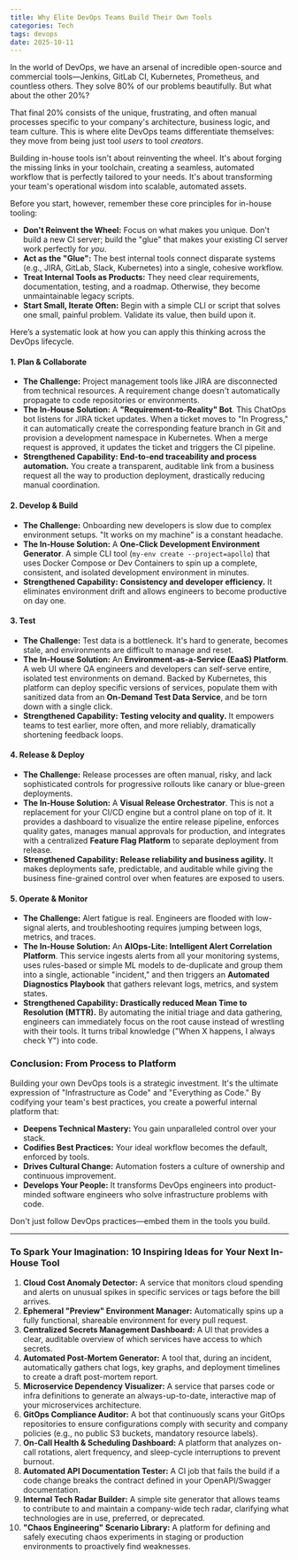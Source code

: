 ```yaml
---
title: Why Elite DevOps Teams Build Their Own Tools
categories: Tech
tags: devops
date: 2025-10-11
---
```


In the world of DevOps, we have an arsenal of incredible open-source and commercial tools—Jenkins, GitLab CI, Kubernetes, Prometheus, and countless others. They solve 80% of our problems beautifully. But what about the other 20%?

That final 20% consists of the unique, frustrating, and often manual processes specific to your company's architecture, business logic, and team culture. This is where elite DevOps teams differentiate themselves: they move from being just tool *users* to tool *creators*.

Building in-house tools isn't about reinventing the wheel. It's about forging the missing links in your toolchain, creating a seamless, automated workflow that is perfectly tailored to your needs. It's about transforming your team's operational wisdom into scalable, automated assets.

Before you start, however, remember these core principles for in-house tooling:

* **Don't Reinvent the Wheel:** Focus on what makes you unique. Don't build a new CI server; build the "glue" that makes your existing CI server work perfectly for *you*.
* **Act as the "Glue":** The best internal tools connect disparate systems (e.g., JIRA, GitLab, Slack, Kubernetes) into a single, cohesive workflow.
* **Treat Internal Tools as Products:** They need clear requirements, documentation, testing, and a roadmap. Otherwise, they become unmaintainable legacy scripts.
* **Start Small, Iterate Often:** Begin with a simple CLI or script that solves one small, painful problem. Validate its value, then build upon it.

Here’s a systematic look at how you can apply this thinking across the DevOps lifecycle.

#### **1. Plan & Collaborate**

* **The Challenge:** Project management tools like JIRA are disconnected from technical resources. A requirement change doesn't automatically propagate to code repositories or environments.
* **The In-House Solution:** A **"Requirement-to-Reality" Bot**. This ChatOps bot listens for JIRA ticket updates. When a ticket moves to "In Progress," it can automatically create the corresponding feature branch in Git and provision a development namespace in Kubernetes. When a merge request is approved, it updates the ticket and triggers the CI pipeline.
* **Strengthened Capability:** **End-to-end traceability and process automation.** You create a transparent, auditable link from a business request all the way to production deployment, drastically reducing manual coordination.

#### **2. Develop & Build**

* **The Challenge:** Onboarding new developers is slow due to complex environment setups. "It works on my machine" is a constant headache.
* **The In-House Solution:** A **One-Click Development Environment Generator**. A simple CLI tool (`my-env create --project=apollo`) that uses Docker Compose or Dev Containers to spin up a complete, consistent, and isolated development environment in minutes.
* **Strengthened Capability:** **Consistency and developer efficiency.** It eliminates environment drift and allows engineers to become productive on day one.

#### **3. Test**

* **The Challenge:** Test data is a bottleneck. It's hard to generate, becomes stale, and environments are difficult to manage and reset.
* **The In-House Solution:** An **Environment-as-a-Service (EaaS) Platform**. A web UI where QA engineers and developers can self-serve entire, isolated test environments on demand. Backed by Kubernetes, this platform can deploy specific versions of services, populate them with sanitized data from an **On-Demand Test Data Service**, and be torn down with a single click.
* **Strengthened Capability:** **Testing velocity and quality.** It empowers teams to test earlier, more often, and more reliably, dramatically shortening feedback loops.

#### **4. Release & Deploy**

* **The Challenge:** Release processes are often manual, risky, and lack sophisticated controls for progressive rollouts like canary or blue-green deployments.
* **The In-House Solution:** A **Visual Release Orchestrator**. This is not a replacement for your CI/CD engine but a control plane on top of it. It provides a dashboard to visualize the entire release pipeline, enforces quality gates, manages manual approvals for production, and integrates with a centralized **Feature Flag Platform** to separate deployment from release.
* **Strengthened Capability:** **Release reliability and business agility.** It makes deployments safe, predictable, and auditable while giving the business fine-grained control over when features are exposed to users.

#### **5. Operate & Monitor**

* **The Challenge:** Alert fatigue is real. Engineers are flooded with low-signal alerts, and troubleshooting requires jumping between logs, metrics, and traces.
* **The In-House Solution:** An **AIOps-Lite: Intelligent Alert Correlation Platform**. This service ingests alerts from all your monitoring systems, uses rules-based or simple ML models to de-duplicate and group them into a single, actionable "incident," and then triggers an **Automated Diagnostics Playbook** that gathers relevant logs, metrics, and system states.
* **Strengthened Capability:** **Drastically reduced Mean Time to Resolution (MTTR).** By automating the initial triage and data gathering, engineers can immediately focus on the root cause instead of wrestling with their tools. It turns tribal knowledge ("When X happens, I always check Y") into code.

### **Conclusion: From Process to Platform**

Building your own DevOps tools is a strategic investment. It's the ultimate expression of "Infrastructure as Code" and "Everything as Code." By codifying your team's best practices, you create a powerful internal platform that:

* **Deepens Technical Mastery:** You gain unparalleled control over your stack.
* **Codifies Best Practices:** Your ideal workflow becomes the default, enforced by tools.
* **Drives Cultural Change:** Automation fosters a culture of ownership and continuous improvement.
* **Develops Your People:** It transforms DevOps engineers into product-minded software engineers who solve infrastructure problems with code.

Don't just follow DevOps practices—embed them in the tools you build.

---

### **To Spark Your Imagination: 10 Inspiring Ideas for Your Next In-House Tool**

1.  **Cloud Cost Anomaly Detector:** A service that monitors cloud spending and alerts on unusual spikes in specific services or tags before the bill arrives.
2.  **Ephemeral "Preview" Environment Manager:** Automatically spins up a fully functional, shareable environment for every pull request.
3.  **Centralized Secrets Management Dashboard:** A UI that provides a clear, auditable overview of which services have access to which secrets.
4.  **Automated Post-Mortem Generator:** A tool that, during an incident, automatically gathers chat logs, key graphs, and deployment timelines to create a draft post-mortem report.
5.  **Microservice Dependency Visualizer:** A service that parses code or infra definitions to generate an always-up-to-date, interactive map of your microservices architecture.
6.  **GitOps Compliance Auditor:** A bot that continuously scans your GitOps repositories to ensure configurations comply with security and company policies (e.g., no public S3 buckets, mandatory resource labels).
7.  **On-Call Health & Scheduling Dashboard:** A platform that analyzes on-call rotations, alert frequency, and sleep-cycle interruptions to prevent burnout.
8.  **Automated API Documentation Tester:** A CI job that fails the build if a code change breaks the contract defined in your OpenAPI/Swagger documentation.
9.  **Internal Tech Radar Builder:** A simple site generator that allows teams to contribute to and maintain a company-wide tech radar, clarifying what technologies are in use, preferred, or deprecated.
10. **"Chaos Engineering" Scenario Library:** A platform for defining and safely executing chaos experiments in staging or production environments to proactively find weaknesses.
